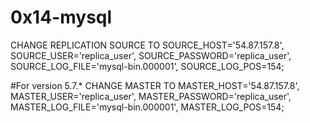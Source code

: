 # 0x14-mysql

CHANGE REPLICATION SOURCE TO
SOURCE_HOST='54.87.157.8',
SOURCE_USER='replica_user',
SOURCE_PASSWORD='replica_user',
SOURCE_LOG_FILE='mysql-bin.000001',
SOURCE_LOG_POS=154;

#For version 5.7.*
CHANGE MASTER TO
MASTER_HOST='54.87.157.8',
MASTER_USER='replica_user',
MASTER_PASSWORD='replica_user',
MASTER_LOG_FILE='mysql-bin.000001',
MASTER_LOG_POS=154;